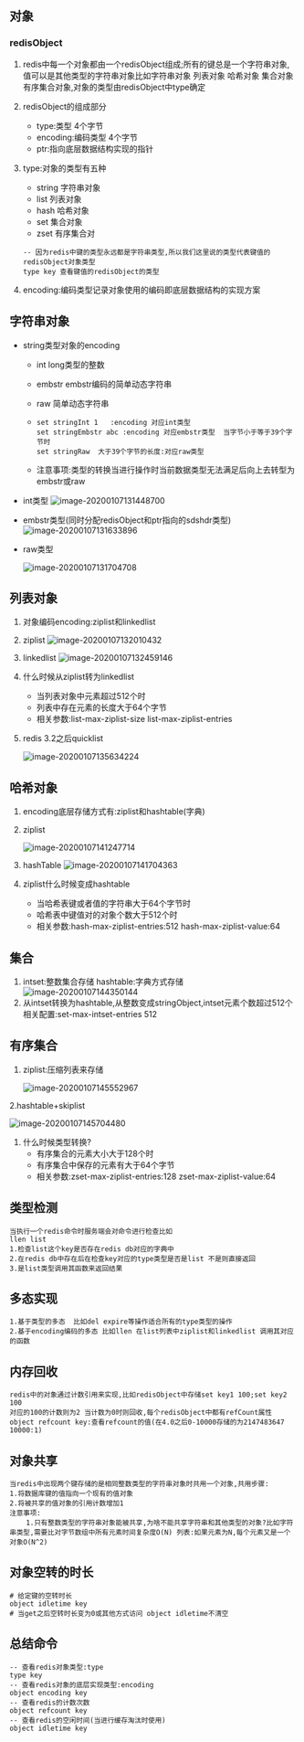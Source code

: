 ## 对象

### redisObject

1. redis中每一个对象都由一个redisObject组成;所有的键总是一个字符串对象,值可以是其他类型的字符串对象比如字符串对象 列表对象 哈希对象 集合对象 有序集合对象,对象的类型由redisObject中type确定

2. redisObject的组成部分

   - type:类型 4个字节
   - encoding:编码类型 4个字节
   - ptr:指向底层数据结构实现的指针

3. type:对象的类型有五种

   - string 字符串对象
   - list 列表对象
   - hash 哈希对象
   - set 集合对象
   - zset 有序集合对

   ```redis
   -- 因为redis中键的类型永远都是字符串类型,所以我们这里说的类型代表键值的redisObject对象类型
   type key 查看键值的redisObject的类型
   ```

4. encoding:编码类型记录对象使用的编码即底层数据结构的实现方案

## 字符串对象

- string类型对象的encoding

  - int long类型的整数

  - embstr embstr编码的简单动态字符串

  - raw 简单动态字符串

  - ```redis
    set stringInt 1   :encoding 对应int类型
    set stringEmbstr abc :encoding 对应embstr类型  当字节小于等于39个字节时
    set stringRaw  大于39个字节的长度:对应raw类型
    ```

  - 注意事项:类型的转换当进行操作时当前数据类型无法满足后向上去转型为embstr或raw

- int类型
  ![image-20200107131448700](https://note.youdao.com/yws/public/resource/0913f7b1edd0a739cddfc0fb16cfac5b/xmlnote/4382B521981547F4BA793F609BA90C69/9019)

- embstr类型(同时分配redisObject和ptr指向的sdshdr类型)
  ![image-20200107131633896](https://note.youdao.com/yws/public/resource/0913f7b1edd0a739cddfc0fb16cfac5b/xmlnote/31DFB3B547644A06A433275DCA98EC8E/9021)

- raw类型

  ![image-20200107131704708](https://note.youdao.com/yws/public/resource/0913f7b1edd0a739cddfc0fb16cfac5b/xmlnote/8B7FCE7D18F54CCBB17FAE237AE6FB60/9020)

## 列表对象

1. 对象编码encoding:ziplist和linkedlist

2. ziplist
   ![image-20200107132010432](https://note.youdao.com/yws/public/resource/0913f7b1edd0a739cddfc0fb16cfac5b/xmlnote/67AE37A4605A4581BB5825A600C172DC/9023)

3. linkedlist
   ![image-20200107132459146](https://note.youdao.com/yws/public/resource/0913f7b1edd0a739cddfc0fb16cfac5b/xmlnote/26AA75463F0E4C74A23BF709E2DC1C75/9025)

4. 什么时候从ziplist转为linkedlist

   - 当列表对象中元素超过512个时
   - 列表中存在元素的长度大于64个字节
   - 相关参数:list-max-ziplist-size list-max-ziplist-entries

5. redis 3.2之后quicklist

   ![image-20200107135634224](https://note.youdao.com/yws/public/resource/0913f7b1edd0a739cddfc0fb16cfac5b/xmlnote/D709DE5351FE4AB0B78763AA6DDA5C76/9027)



## 哈希对象

1. encoding底层存储方式有:ziplist和hashtable(字典)

2. ziplist

   ![image-20200107141247714](https://note.youdao.com/yws/public/resource/0913f7b1edd0a739cddfc0fb16cfac5b/xmlnote/E2569342ACB74BA5A486B01E72B091FE/9029)

3. hashTable
   ![image-20200107141704363](https://note.youdao.com/yws/public/resource/0913f7b1edd0a739cddfc0fb16cfac5b/xmlnote/10ADE4AB7A3040E2B2F7E15C85C607F7/9031)

4. ziplist什么时候变成hashtable

   - 当哈希表键或者值的字符串大于64个字节时
   - 哈希表中键值对的对象个数大于512个时
   - 相关参数:hash-max-ziplist-entries:512  hash-max-ziplist-value:64

## 集合

1. intset:整数集合存储  hashtable:字典方式存储
   ![image-20200107144350144](https://note.youdao.com/yws/public/resource/0913f7b1edd0a739cddfc0fb16cfac5b/xmlnote/D22A44954724410FA56E503D28A4095F/9033)
2. 从intset转换为hashtable,从整数变成stringObject,intset元素个数超过512个 相关配置:set-max-intset-entries 512



## 有序集合

1. ziplist:压缩列表来存储

   ![image-20200107145552967](https://note.youdao.com/yws/public/resource/0913f7b1edd0a739cddfc0fb16cfac5b/xmlnote/D4782AC31C7C40B0AEDF57ED2BC754E0/9035)

2.hashtable+skiplist

![image-20200107145704480](https://note.youdao.com/yws/public/resource/0913f7b1edd0a739cddfc0fb16cfac5b/xmlnote/E6AC157FEAC141C49C65886F67C77ABB/9037)

1. 什么时候类型转换?
   - 有序集合的元素大小大于128个时
   - 有序集合中保存的元素有大于64个字节
   - 相关参数:zset-max-ziplist-entries:128 zset-max-ziplist-value:64

## 类型检测

```redis
当执行一个redis命令时服务端会对命令进行检查比如
llen list
1.检查list这个key是否存在redis db对应的字典中
2.在redis db中存在后在检查key对应的type类型是否是list 不是则直接返回
3.是list类型调用其函数来返回结果
```

## 多态实现

```redis
1.基于类型的多态  比如del expire等操作适合所有的type类型的操作
2.基于encoding编码的多态 比如llen 在list列表中ziplist和linkedlist 调用其对应的函数
```

## 内存回收

```redis
redis中的对象通过计数引用来实现,比如redisObject中存储set key1 100;set key2 100
对应的100的计数则为2 当计数为0时则回收,每个redisObject中都有refCount属性
object refcount key:查看refcount的值(在4.0之后0-10000存储的为2147483647 10000:1)
```

## 对象共享

```redis
当redis中出现两个键存储的是相同整数类型的字符串对象时共用一个对象,共用步骤:
1.将数据库键的值指向一个现有的值对象
2.将被共享的值对象的引用计数增加1
注意事项:
	1.只有整数类型的字符串对象能被共享,为啥不能共享字符串和其他类型的对象?比如字符串类型,需要比对字节数组中所有元素时间复杂度O(N) 列表:如果元素为N,每个元素又是一个对象O(N^2)
```

## 对象空转的时长

```redis
# 给定键的空转时长
object idletime key
# 当get之后空转时长变为0或其他方式访问 object idletime不清空
```

## 总结命令

```redis
-- 查看redis对象类型:type
type key
-- 查看redis对象的底层实现类型:encoding
object encoding key
-- 查看redis的计数次数
object refcount key
-- 查看redis的空闲时间(当进行缓存淘汰时使用)
object idletime key
```


